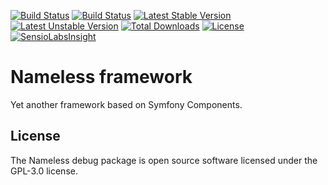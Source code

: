 [![Build Status](http://phpci.corpsee.com/build-status/image/3?branch=master)](http://phpci.corpsee.com/build-status/view/3?branch=master)
[![Build Status](https://travis-ci.org/corpsee/nameless-source.svg?branch=master)](https://travis-ci.org/corpsee/nameless-source)
[![Latest Stable Version](https://poser.pugx.org/corpsee/nameless-source/v/stable.svg)](https://packagist.org/packages/corpsee/nameless-source)
[![Latest Unstable Version](https://poser.pugx.org/corpsee/nameless-source/v/unstable.svg)](https://packagist.org/packages/corpsee/nameless-source)
[![Total Downloads](https://poser.pugx.org/corpsee/nameless-source/downloads.svg)](https://packagist.org/packages/corpsee/nameless-source)
[![License](https://poser.pugx.org/corpsee/nameless-source/license.svg)](https://packagist.org/packages/corpsee/nameless-source)
[![SensioLabsInsight](https://insight.sensiolabs.com/projects/d8ab1596-7182-4934-8e86-12d99fffee4b/mini.png)](https://insight.sensiolabs.com/projects/d8ab1596-7182-4934-8e86-12d99fffee4b)

Nameless framework
==================

Yet another framework based on Symfony Components.

License
-------

The Nameless debug package is open source software licensed under the GPL-3.0 license.